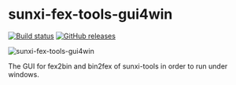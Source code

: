 # sunxi-fex-tools-gui4win

[![Build status](https://ci.appveyor.com/api/projects/status/dgj48j3ya0go3wm8?svg=true)](https://ci.appveyor.com/project/OtakuNekoP/sunxi-fex-tools-gui4win)
[![GitHub releases](https://img.shields.io/github/downloads/OtakuNekoP/sunxi-fex-tools-gui4win/total?label=Download%20Here)](https://github.com/OtakuNekoP/sunxi-fex-tools-gui4win/releases)

![sunxi-fex-tools-gui4win](https://img.nyamoe.com/images/2019/02/17/20190217092737.png)

The GUI for fex2bin and bin2fex of sunxi-tools in order to run under windows.
